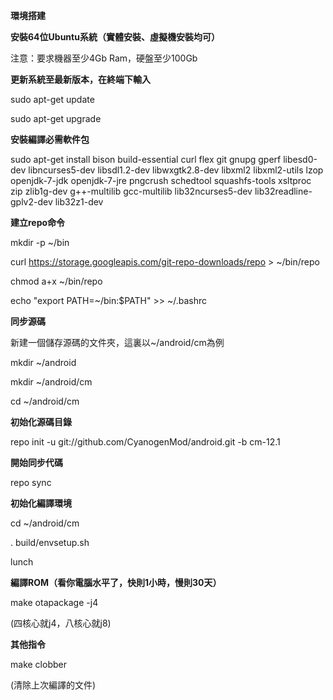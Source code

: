 **環境搭建**


**安裝64位Ubuntu系統（實體安裝、虛擬機安裝均可）**


注意：要求機器至少4Gb Ram，硬盤至少100Gb


**更新系統至最新版本，在終端下輸入**


sudo apt-get update


sudo apt-get upgrade


**安裝編譯必需軟件包**


sudo apt-get install bison build-essential curl flex git gnupg gperf libesd0-dev libncurses5-dev libsdl1.2-dev libwxgtk2.8-dev libxml2 libxml2-utils lzop openjdk-7-jdk openjdk-7-jre pngcrush schedtool squashfs-tools xsltproc zip zlib1g-dev g++-multilib gcc-multilib lib32ncurses5-dev lib32readline-gplv2-dev lib32z1-dev


**建立repo命令**


mkdir -p ~/bin


curl https://storage.googleapis.com/git-repo-downloads/repo > ~/bin/repo


chmod a+x ~/bin/repo


echo "export PATH=~/bin:$PATH" >> ~/.bashrc


**同步源碼** 


新建一個儲存源碼的文件夾，這裏以~/android/cm為例


mkdir ~/android


mkdir ~/android/cm


cd ~/android/cm


**初始化源碼目錄**


repo init -u git://github.com/CyanogenMod/android.git -b cm-12.1


**開始同步代碼**


repo sync


**初始化編譯環境**


cd ~/android/cm


. build/envsetup.sh


lunch


**編譯ROM（看你電腦水平了，快則1小時，慢則30天）**


make otapackage -j4

(四核心就j4，八核心就j8)

**其他指令**


make clobber

(清除上次編譯的文件)
